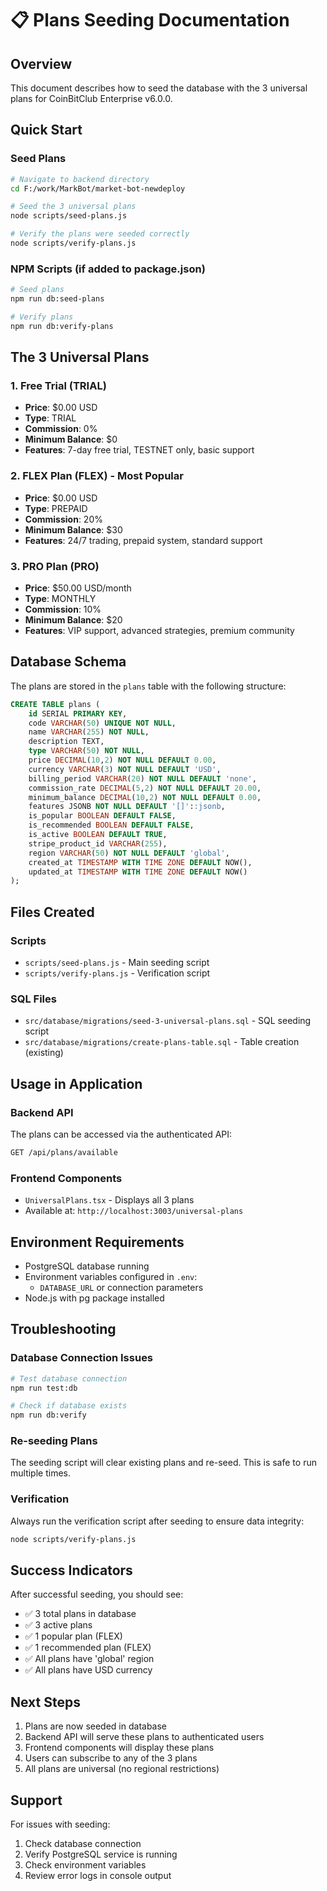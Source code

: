 # 📋 Plans Seeding Documentation

## Overview

This document describes how to seed the database with the 3 universal plans for CoinBitClub Enterprise v6.0.0.

## Quick Start

### Seed Plans
```bash
# Navigate to backend directory
cd F:/work/MarkBot/market-bot-newdeploy

# Seed the 3 universal plans
node scripts/seed-plans.js

# Verify the plans were seeded correctly
node scripts/verify-plans.js
```

### NPM Scripts (if added to package.json)
```bash
# Seed plans
npm run db:seed-plans

# Verify plans
npm run db:verify-plans
```

## The 3 Universal Plans

### 1. Free Trial (TRIAL)
- **Price**: $0.00 USD
- **Type**: TRIAL
- **Commission**: 0%
- **Minimum Balance**: $0
- **Features**: 7-day free trial, TESTNET only, basic support

### 2. FLEX Plan (FLEX) - Most Popular
- **Price**: $0.00 USD
- **Type**: PREPAID
- **Commission**: 20%
- **Minimum Balance**: $30
- **Features**: 24/7 trading, prepaid system, standard support

### 3. PRO Plan (PRO)
- **Price**: $50.00 USD/month
- **Type**: MONTHLY
- **Commission**: 10%
- **Minimum Balance**: $20
- **Features**: VIP support, advanced strategies, premium community

## Database Schema

The plans are stored in the `plans` table with the following structure:

```sql
CREATE TABLE plans (
    id SERIAL PRIMARY KEY,
    code VARCHAR(50) UNIQUE NOT NULL,
    name VARCHAR(255) NOT NULL,
    description TEXT,
    type VARCHAR(50) NOT NULL,
    price DECIMAL(10,2) NOT NULL DEFAULT 0.00,
    currency VARCHAR(3) NOT NULL DEFAULT 'USD',
    billing_period VARCHAR(20) NOT NULL DEFAULT 'none',
    commission_rate DECIMAL(5,2) NOT NULL DEFAULT 20.00,
    minimum_balance DECIMAL(10,2) NOT NULL DEFAULT 0.00,
    features JSONB NOT NULL DEFAULT '[]'::jsonb,
    is_popular BOOLEAN DEFAULT FALSE,
    is_recommended BOOLEAN DEFAULT FALSE,
    is_active BOOLEAN DEFAULT TRUE,
    stripe_product_id VARCHAR(255),
    region VARCHAR(50) NOT NULL DEFAULT 'global',
    created_at TIMESTAMP WITH TIME ZONE DEFAULT NOW(),
    updated_at TIMESTAMP WITH TIME ZONE DEFAULT NOW()
);
```

## Files Created

### Scripts
- `scripts/seed-plans.js` - Main seeding script
- `scripts/verify-plans.js` - Verification script

### SQL Files
- `src/database/migrations/seed-3-universal-plans.sql` - SQL seeding script
- `src/database/migrations/create-plans-table.sql` - Table creation (existing)

## Usage in Application

### Backend API
The plans can be accessed via the authenticated API:
```bash
GET /api/plans/available
```

### Frontend Components
- `UniversalPlans.tsx` - Displays all 3 plans
- Available at: `http://localhost:3003/universal-plans`

## Environment Requirements

- PostgreSQL database running
- Environment variables configured in `.env`:
  - `DATABASE_URL` or connection parameters
- Node.js with pg package installed

## Troubleshooting

### Database Connection Issues
```bash
# Test database connection
npm run test:db

# Check if database exists
npm run db:verify
```

### Re-seeding Plans
The seeding script will clear existing plans and re-seed. This is safe to run multiple times.

### Verification
Always run the verification script after seeding to ensure data integrity:
```bash
node scripts/verify-plans.js
```

## Success Indicators

After successful seeding, you should see:
- ✅ 3 total plans in database
- ✅ 3 active plans
- ✅ 1 popular plan (FLEX)
- ✅ 1 recommended plan (FLEX)
- ✅ All plans have 'global' region
- ✅ All plans have USD currency

## Next Steps

1. Plans are now seeded in database
2. Backend API will serve these plans to authenticated users
3. Frontend components will display these plans
4. Users can subscribe to any of the 3 plans
5. All plans are universal (no regional restrictions)

## Support

For issues with seeding:
1. Check database connection
2. Verify PostgreSQL service is running
3. Check environment variables
4. Review error logs in console output